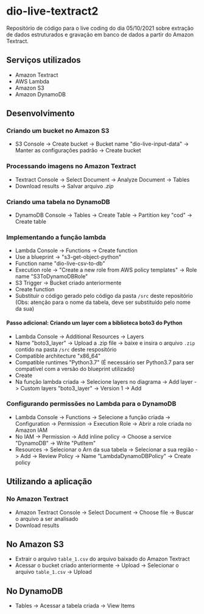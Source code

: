 # dio-live-textract2
Repositório de código para o live coding do dia 05/10/2021 sobre extração de dados estruturados e gravação em banco de dados a partir do Amazon Textract.

## Serviços utilizados

- Amazon Textract
- AWS Lambda
- Amazon S3
- Amazon DynamoDB

## Desenvolvimento

### Criando um bucket no Amazon S3

- S3 Console -> Create bucket -> Bucket name "dio-live-input-data" -> Manter as configurações padrão -> Create bucket

### Processando imagens no Amazon Textract

- Textract Console -> Select Document -> Analyze Document -> Tables
- Download results -> Salvar arquivo _.zip_

### Criando uma tabela no DynamoDB

- DynamoDB Console -> Tables -> Create Table -> Partition key "cod" -> Create table

### Implementando a função lambda

- Lambda Console -> Functions -> Create function
- Use a blueprint -> "s3-get-object-python"
- Function name "dio-live-csv-to-db"
- Execution role -> "Create a new role from AWS policy templates" -> Role name "S3ToDynamoDBRole"
- S3 Trigger -> Bucket criado anteriormente
- Create function
- Substituir o código gerado pelo código da pasta ```/src``` deste repositório (Obs: atenção para o nome da tabela, deve ser substituído pelo nome da sua)

#### Passo adicional: Criando um layer com a biblioteca boto3 do Python

- Lambda Console -> Additional Resources -> Layers
- Name "boto3_layer" -> Upload a .zip file -> baixe e insira o arquivo ```.zip``` contido na pasta ```/src``` deste respositório
- Compatible architecture "x86_64"
- Compatible runtimes "Python3.7" (É necessário ser Python3.7 para ser compatível com a versão do blueprint utilizado)
- Create
- Na função lambda criada -> Selecione layers no diagrama -> Add layer -> Custom layers "boto3_layer" -> Version 1 -> Add

### Configurando permissões no Lambda para o DynamoDB

- Lambda Console -> Functions -> Selecione a função criada -> Configuration -> Permission -> Execution Role -> Abrir a role criada no Amazon IAM
- No IAM -> Permission -> Add inline policy -> Choose a service "DynamoDB" -> Write "PutItem"
- Resources -> Selecionar o Arn da sua tabela -> Selecionar a sua região -> Add -> Review Policy -> Name "LambdaDynamoDBPolicy" -> Create policy

## Utilizando a aplicação

### No Amazon Textract

- Amazon Textract Console -> Select Document -> Choose file -> Buscar o arquivo a ser analisado
- Download results  

## No Amazon S3

- Extrair o arquivo ```table_1.csv``` do arquivo baixado do Amazon Textract
- Acessar o bucket criado anteriormente -> Upload -> Selecionar o arquivo ```table_1.csv``` -> Upload

## No DynamoDB

- Tables -> Acessar a tabela criada -> View Items
